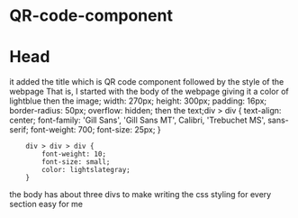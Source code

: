 # QR-code-component
# Head
it added the title which is QR code component 
followed by the style of the webpage 
That is, I started with the body of the webpage giving it a color of lightblue
then the image;  width: 270px;
            height: 300px;
            padding: 16px;
            border-radius: 50px;
            overflow: hidden;
then the text;div > div {
            text-align: center;
            font-family: 'Gill Sans', 'Gill Sans MT', Calibri, 'Trebuchet MS', sans-serif;
            font-weight: 700;
            font-size: 25px;
        }

        div > div > div {
            font-weight: 10;
            font-size: small;
            color: lightslategray;
        }
 the body has about three divs to make writing the css styling for every section easy for me
